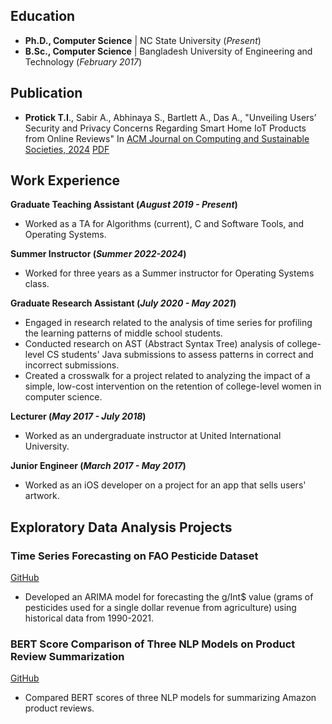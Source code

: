 ## Education

- **Ph.D., Computer Science** | NC State University (_Present_)
- **B.Sc., Computer Science** | Bangladesh University of Engineering and Technology (_February 2017_)

## Publication

- **Protick T.I**., Sabir A., Abhinaya S., Bartlett A., Das A., "Unveiling Users’ Security and Privacy Concerns Regarding Smart Home IoT Products from Online Reviews" In [ACM Journal on Computing and Sustainable Societies, 2024](https://dl.acm.org/doi/abs/10.1145/3685929#) [PDF](\href{https://dl.acm.org/doi/pdf/10.1145/3685929)

## Work Experience

**Graduate Teaching Assistant (_August 2019 - Present_)**

- Worked as a TA for Algorithms (current), C and Software Tools, and Operating Systems.

**Summer Instructor (_Summer 2022-2024_)**

- Worked for three years as a Summer instructor for Operating Systems class.

**Graduate Research Assistant (_July 2020 - May 2021_)**

- Engaged in research related to the analysis of time series for profiling the learning patterns of middle school students.
- Conducted research on AST (Abstract Syntax Tree) analysis of college-level CS students' Java submissions to assess patterns in correct and incorrect submissions.
- Created a crosswalk for a project related to analyzing the impact of a simple, low-cost intervention on the retention of college-level women in computer science.

**Lecturer (_May 2017 - July 2018_)**

- Worked as an undergraduate instructor at United International University.

**Junior Engineer (_March 2017 - May 2017_)**

- Worked as an iOS developer on a project for an app that sells users' artwork.

## Exploratory Data Analysis Projects

### Time Series Forecasting on FAO Pesticide Dataset

[GitHub](https://github.com/TaufiqIslamProtick/pesticide-data-analysis)

- Developed an ARIMA model for forecasting the g/Int$ value (grams of pesticides used for a single dollar revenue from agriculture) using historical data from 1990-2021.

### BERT Score Comparison of Three NLP Models on Product Review Summarization

[GitHub](https://github.com/TaufiqIslamProtick/text-summarizer)

- Compared BERT scores of three NLP models for summarizing Amazon product reviews.

